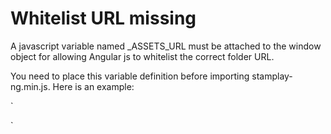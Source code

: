 # Whitelist URL missing

A javascript variable named _ASSETS_URL must be attached to the window object for allowing Angular js to whitelist the correct folder URL.

You need to place this variable definition before importing stamplay-ng.min.js.
Here is an example:

`
<script>
	var _ASSETS_URL = {{assetsUrl}};
</script>
<script src="{{assetsUrl}}/assets/stamplay-ng.min.js"></script>
`
